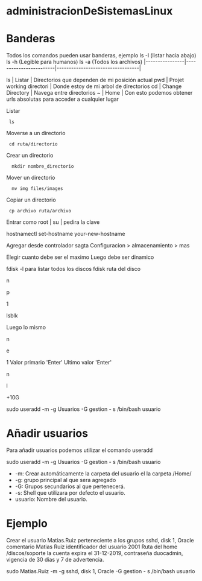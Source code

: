 # administracionDeSistemasLinux

# Banderas
Todos los comandos pueden usar banderas,
ejemplo 
ls -l (listar hacia abajo)
ls -h (Legible para humanos)
ls -a (Todos los archivos)
|----------------|------------------------|----------------------------------|

ls | Listar | Directorios que dependen de mi posición actual
pwd | Projet working directori | Donde estoy de mi arbol de directorios
cd | Change Directory | Navega entre directorios
~ | Home | Con esto podemos obtener urls absolutas para acceder a cualquier lugar
 


Listar
```
 ls
 ```
Moverse a un directorio 
```
 cd ruta/directorio
 ```
Crear un directorio
```
  mkdir nombre_directorio
```
Mover un directorio
```
  mv img files/images
```
Copiar un directorio
```
 cp archivo ruta/archivo
 ```
 
Entrar como root | su | pedira la clave


hostnamectl set-hostname your-new-hostname

Agregar desde controlador sagta
Configuracion > almacenamiento > mas

  Elegir cuanto debe ser el maximo
  Luego debe ser dinamico

fdisk -l para listar todos los discos
fdisk ruta del disco


n

p

1

lsblk


Luego lo mismo 

n

e

1
Valor primario 'Enter'
Ultimo valor 'Enter'

n

l

+10G


sudo useradd -m -g Usuarios -G gestion - s /bin/bash usuario


# Añadir usuarios
Para añadir usuarios podemos utilizar el comando useradd

sudo useradd -m -g Usuarios -G gestion - s /bin/bash usuario
* -m: Crear automáticamente la carpeta del usuario el la carpeta /Home/<NombreUsuario>
* -g: grupo principal al que sera agregado
* -G: Grupos secundarios al que pertenecerá.
* -s: Shell que utilizara por defecto el usuario.
* usuario: Nombre del usuario.

# Ejemplo
Crear el usuario Matias.Ruiz perteneciente a los grupos sshd, disk 1, Oracle comentario Matias Ruiz identificador del usuario 2001 
Ruta del home /discos/soporte la cuenta expira el 31-12-2019, contraseña duocadmin,
vigencia de 30 dias y 7 de advertencia.

sudo Matias.Ruiz -m -g sshd, disk 1, Oracle -G gestion - s /bin/bash usuario
